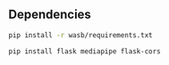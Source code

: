 ## Dependencies

```bash
pip install -r wasb/requirements.txt

pip install flask mediapipe flask-cors
```